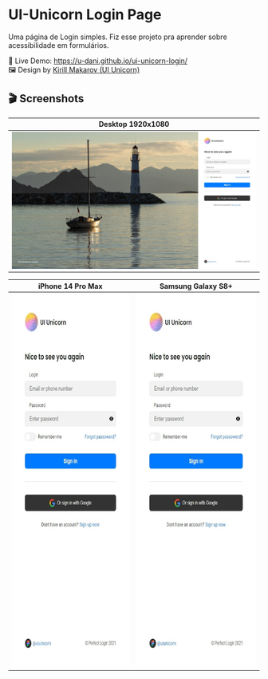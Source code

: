 # UI-Unicorn Login Page
Uma página de Login simples. Fiz esse projeto pra aprender sobre acessibilidade em formulários.

🌠 Live Demo: <a href="https://u-dani.github.io/ui-unicorn-login/" target="_blank">https://u-dani.github.io/ui-unicorn-login/</a> <br>
🖼️ Design by <a href="https://www.figma.com/community/file/1050476989533233612/login-page-perfect-ui-freebie" target="_blank">Kirill Makarov (UI Unicorn)</a>

## 🎬 Screenshots
| Desktop 1920x1080 |
|:-------:|
| <img src="images/demo/desktop.jpeg" /> |

| iPhone 14 Pro Max  | Samsung Galaxy S8+ |
|:--------:|:------:|
| <img src="images/demo/mobile1.jpeg" height="750px" /> | <img src="images/demo/mobile1.jpeg" height="750px" /> |


